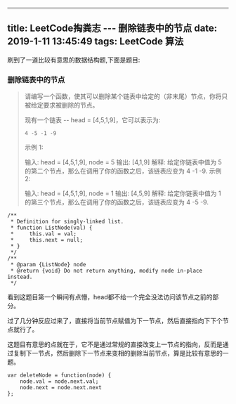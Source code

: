 
---
title: LeetCode掏粪志 --- 删除链表中的节点
date: 2019-1-11 13:45:49
tags: LeetCode 算法
---

刷到了一道比较有意思的数据结构题,下面是题目:

### 删除链表中的节点

> 请编写一个函数，使其可以删除某个链表中给定的（非末尾）节点，你将只被给定要求被删除的节点。
> 
> 现有一个链表 -- head = [4,5,1,9]，它可以表示为:
> 
>     4 -5 -1 -9
> 示例 1:
> 
> 输入: head = [4,5,1,9], node = 5
> 输出: [4,1,9]
> 解释: 给定你链表中值为 5 的第二个节点，那么在调用了你的函数之后，该链表应变为 4 -1 -9.
> 示例 2:
> 
> 输入: head = [4,5,1,9], node = 1
> 输出: [4,5,9]
> 解释: 给定你链表中值为 1 的第三个节点，那么在调用了你的函数之后，该链表应变为 4 -5 -9.

```
/**
 * Definition for singly-linked list.
 * function ListNode(val) {
 *     this.val = val;
 *     this.next = null;
 * }
 */
/**
 * @param {ListNode} node
 * @return {void} Do not return anything, modify node in-place instead.
 */
```

看到这题目第一个瞬间有点懵，head都不给一个完全没法访问该节点之前的部分。

过了几分钟反应过来了，直接将当前节点赋值为下一节点，然后直接指向下下个节点就行了。

这题目有意思的点就在于，它不是通过常规的直接改变上一节点的指向，反而是通过复制下一节点，然后删除下一节点来变相的删除当前节点，算是比较有意思的一题。

```
var deleteNode = function(node) {
    node.val = node.next.val;
    node.next = node.next.next
};
```